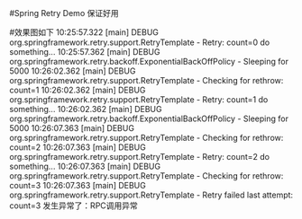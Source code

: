 #Spring Retry Demo 保证好用

#效果图如下
10:25:57.322 [main] DEBUG org.springframework.retry.support.RetryTemplate - Retry: count=0
do something...
10:25:57.362 [main] DEBUG org.springframework.retry.backoff.ExponentialBackOffPolicy - Sleeping for 5000
10:26:02.362 [main] DEBUG org.springframework.retry.support.RetryTemplate - Checking for rethrow: count=1
10:26:02.362 [main] DEBUG org.springframework.retry.support.RetryTemplate - Retry: count=1
do something...
10:26:02.362 [main] DEBUG org.springframework.retry.backoff.ExponentialBackOffPolicy - Sleeping for 5000
10:26:07.363 [main] DEBUG org.springframework.retry.support.RetryTemplate - Checking for rethrow: count=2
10:26:07.363 [main] DEBUG org.springframework.retry.support.RetryTemplate - Retry: count=2
do something...
10:26:07.363 [main] DEBUG org.springframework.retry.support.RetryTemplate - Checking for rethrow: count=3
10:26:07.363 [main] DEBUG org.springframework.retry.support.RetryTemplate - Retry failed last attempt: count=3
发生异常了：RPC调用异常
